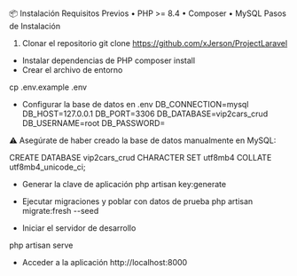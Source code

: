 📦 Instalación
Requisitos Previos
•	PHP >= 8.4
•	Composer
•	MySQL
Pasos de Instalación
1.	Clonar el repositorio
git clone https://github.com/xJerson/ProjectLaravel

- Instalar dependencias de PHP
composer install
- Crear el archivo de entorno

cp .env.example .env

- Configurar la base de datos en .env
DB_CONNECTION=mysql
DB_HOST=127.0.0.1
DB_PORT=3306
DB_DATABASE=vip2cars_crud
DB_USERNAME=root
DB_PASSWORD=


⚠️ Asegúrate de haber creado la base de datos manualmente en MySQL:

CREATE DATABASE vip2cars_crud CHARACTER SET utf8mb4 COLLATE utf8mb4_unicode_ci;
- Generar la clave de aplicación
php artisan key:generate

- Ejecutar migraciones y poblar con datos de prueba
php artisan migrate:fresh --seed
- Iniciar el servidor de desarrollo

php artisan serve

- Acceder a la aplicación
http://localhost:8000


